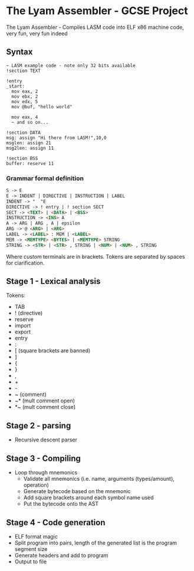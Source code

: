 # The Lyam Assembler - GCSE Project
The Lyam Assembler - Compiles LASM code into ELF x86 machine code, very fun, very fun indeed

## Syntax
```
~ LASM example code - note only 32 bits available
!section TEXT

!entry
_start:
  mov eax, 2
  mov ebx, 2
  mov edx, 5
  mov @buf, "hello world"

  mov eax, 4
  ~ and so on...

!section DATA
msg: assign "Hi there from LASM!",10,0
msglen: assign 21
msg2len: assign 11

!section BSS
buffer: reserve 11
```

### Grammar formal definition
```md
S -> E
E -> INDENT | DIRECTIVE | INSTRUCTION | LABEL
INDENT -> "  "E
DIRECTIVE -> ! entry | ! section SECT
SECT -> <TEXT> | <DATA> | <BSS>
INSTRUCTION -> <INS> A
A -> ARG | ARG , A | epsilon
ARG -> @ <ARG> | <ARG>
LABEL -> <LABEL> : MEM | <LABEL>
MEM -> <MEMTYPE> <BYTES> | <MEMTYPE> STRING
STRING -> <STR> | <STR> , STRING | <NUM> | <NUM> , STRING
```

Where _custom_ terminals are in brackets. Tokens are separated by spaces for clarification.

## Stage 1 - Lexical analysis
Tokens:
- TAB
- ! (directive)
- reserve
- import
- export
- entry
- :
- [ (square brackets are banned)
- ]
- {
- }
- ,
- \+
- \-
- ~ (comment)
- ~* (mult comment open)
- *~ (mult comment close)

## Stage 2 - parsing
- Recursive descent parser

## Stage 3 - Compiling
- Loop through mnemonics
  - Validate all mnemonics (i.e. name, arguments (types/amount), operation)
  - Generate bytecode based on the mnemonic
  - Add square brackets around each symbol name used
  - Put the bytecode onto the AST

## Stage 4 - Code generation
- ELF format magic
- Split program into pairs, length of the generated list is the program segment size
- Generate headers and add to program
- Output to file

